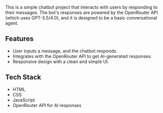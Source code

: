 This is a simple chatbot project that interacts with users by responding to their messages. The bot's responses are powered by the OpenRouter API (which uses GPT-3.5/4.0), and it is designed to be a basic conversational agent.

## Features

- User inputs a message, and the chatbot responds.
- Integrates with the OpenRouter API to get AI-generated responses.
- Responsive design with a clean and simple UI.

## Tech Stack

- HTML
- CSS
- JavaScript
- OpenRouter API for AI responses